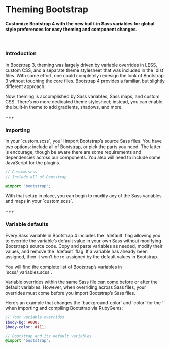 
# Theming Bootstrap

#### Customize Bootstrap 4 with the new built-in Sass variables for global style preferences for easy theming and component changes.

<br>

### Introduction

<p>
  In Bootstrap 3, theming was largely driven by variable overrides in LESS,
  custom CSS, and a separate theme stylesheet that was included in the `dist`
  files. With some effort, one could completely redesign the look of Bootstrap
  3 without touching the core files. Bootstrap 4 provides a familiar, but
  slightly different approach.
</p>

<p>
  Now, theming is accomplished by Sass variables, Sass maps, and custom CSS.
  There’s no more dedicated theme stylesheet; instead, you can enable the
  built-in theme to add gradients, shadows, and more.
</p>

+++

### Importing

<p>
  In your `custom.scss`, you’ll import Bootstrap’s source Sass files. You have
  two options: include all of Bootstrap, or pick the parts you need. The latter
  is encourage, though be aware there are some requirements and dependencies
  across our components. You also will need to include some JavaScript for the
  plugins.
</p>

```scss
// Custom.scss
// Include all of Bootstrap

@import "bootstrap";
```

<p>
  With that setup in place, you can begin to modify any of the Sass variables
  and maps in your `custom.scss`.
</p>

+++

### Variable defaults

<p>
  Every Sass variable in Bootstrap 4 includes the `!default` flag allowing you
  to override the variable’s default value in your own Sass without modifying
  Bootstrap’s source code. Copy and paste variables as needed, modify their
  values, and remove the `!default` flag. If a variable has already been
  assigned, then it won’t be re-assigned by the default values in Bootstrap.
</p>

<p>
  You will find the complete list of Bootstrap’s variables in
  `scss/_variables.scss`.
</p>

<p>
  Variable overrides within the same Sass file can come before or after the
  default variables. However, when overriding across Sass files, your
  overrides must come before you import Bootstrap’s Sass files.
</p>

<p>
  Here’s an example that changes the `background-color` and `color` for the
  `<body>` when importing and compiling Bootstrap via RubyGems:
</p>

```scss
// Your variable overrides
$body-bg: #000;
$body-color: #111;

// Bootstrap and its default variables
@import "bootstrap";
```
